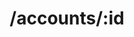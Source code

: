---
title: /accounts/:id
position: 2.3
type: get
description: Get User
parameters:
  - name:
    content:
content_markdown: |-
  Returns a specific book from your collection
left_code_blocks:
  - code_block: |-
      $.get("http://api.kapitalwise.com/accounts/5", {
        token: "YOUR_APP_KEY",
      }, function(data) {
        alert(data);
      });
    title: jQuery
    language: javascript
right_code_blocks:
  - code_block: |2-
      {
        "id": 3,
        "userId": 1223,
        "externalId" :  "vzeNDwK7KQIm4yEog683uElbp9GRLEFXGK98D",
        "accountName":  "Chase Saving",
        "accountNumber": "XXXX4230",
        "nickname" : "My Chase Saving",
        "accountType":  "Saving",
        "providerType":  "YODLEE",
        "loginName" :  "ydltestlogin",
        "password":  "ydltestpassword",
        "memo":  "Test memo"
      }
    title: Response
    language: json
  - code_block: |2-
      {
        "error": true,
        "message": "Necessary query parameter(s) are missing"
      }
      {
        "error": true,
        "message": "Requested account not found"
      }
    title: Error
    language: json
---